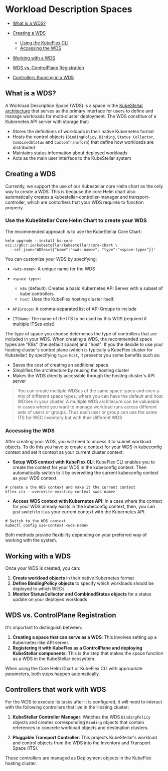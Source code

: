 # Workload Description Spaces

- [What is a WDS?](#what-is-a-wds)
- [Creating a WDS](#creating-a-wds)

  - [Using the KubeFlex CLI](#using-the-kubeflex-cli)
  - [Accessing the WDS](#accessing-the-wds)

- [Working with a WDS](#working-with-a-wds)
- [WDS vs. ControlPlane Registration](#wds-vs-controlplane-registration)
- [Controllers Running in a WDS](#controllers-running-in-a-wds)



## What is a WDS?

A Workload Description Space (WDS) is a space in the [KubeStellar architecture](architecture.md) that serves as the primary interface for users to define and manage workloads for multi-cluster deployment. The WDS constitue of a Kubernetes API server with storage that:

- Stores the definitions of workloads in their native Kubernetes format
- Hosts the control objects (`BindingPolicy`, `Binding`, `Status Collector`, `CombinedStatus` and `CustomTransform`) that define how workloads are distributed
- Maintains status information about deployed workloads
- Acts as the main user interface to the KubeStellar system


## Creating a WDS

Currently, we support the use of our Kubestellar core Helm chart as the only way to  create a WDS. This is because the core Helm chart also automatically creates a kubestellar-controller-manager and transport-controller, which are contorllers that your WDS requires to function properly.

### Use the KubeStellar Core Helm Chart to create your WDS

The recommended approach is to use the KubeStellar Core Chart:

```shell
helm upgrade --install ks-core oci://ghcr.io/kubestellar/kubestellar/core-chart \
  --set-json='WDSes=[{"name":"<wds-name>", "type":"<space-type>"}]'
```

You can customize your WDS by specifying:  

- `<wds-name>`: A unique name for the WDS
- `<space-type>`:  

    - `k8s` (default): Creates a basic Kubernetes API Server with a subset of kube controllers
    - `host`: Uses the KubeFlex hosting cluster itself. 
    
- `APIGroups`: A comma-separated list of API Groups to include
- `ITSName`: The name of the ITS to be used by this WDS (required if multiple ITSes exist)

The type of space you choose determines the type of controllers that are included in your WDS. When creating a WDS, the recommended space types are "K8s" (the default space) and "host". If you the decide to use your hosting cluster's control plane (which is typically a KubeFlex cluster for Kubstellar) by specifying `type:host`, it presents you some benefits such as:

- Saves the cost of creating an additional space.
- Simplifies the architecture by reusing the hosting cluster
- Makes the WDS directly accessible through the hosting cluster's API server

> You can create multiple WDSes of the same space types and even a mix of different space types, where you can have the default and host WDSes in your cluster. A multiple WDS architecure can be valueable in cases where you want to manage workload runs across different sets of users or groups. Thus each user or group can use the same ITS for WEC inventory but with their different WDS

### Accessing the WDS

After creating your WDS, you will need to access it to submit workload objects. To do this you have to create a context for your WDS in kubeconfig context and set it context as your current cluster context:

- **Setup WDS context with KubeFlex CLI**: KubeFlex CLI enables you to create the context for your WDS in the kubeconfig context. Then automatically switch to it by overwiting the current kubeconfig context as your WDS context.

```shell
# create a the WDS context and make it the current context
kflex ctx --overwrite-existing-context <wds-name>
```

- **Access WDS context with Kubernetes API**: In a case where the context for your WDS already exists in the kubeconfig context, then, you can just switch to it as your current context with the Kubernetes API. 

```shell
# Switch to the WDS context
kubectl config use-context <wds-name>
```

Both methods provide flexibility depending on your preferred way of working with the system.

## Working with a WDS

Once your WDS is created, you can:

1. **Create workload objects** in their native Kubernetes format
2. **Define BindingPolicy objects** to specify which workloads should be deployed to which WECs
3. **Monitor StatusCollector and CombinedStatus objects** for a status update on your deployed workloads

## WDS vs. ControlPlane Registration

It's important to distinguish between:

1. **Creating a space that can serve as a WDS**: This involves setting up a Kubernetes-like API server.
2. **Registering it with KubeFlex as a ControlPlane and deploying KubeStellar components**: This is the step that makes the space function as a WDS in the KubeStellar ecosystem.

When using the Core Helm Chart or KubeFlex CLI with appropriate parameters, both steps happen automatically.

## Controllers that work with WDS

For the WDS to execute its tasks after it is configured, it will need to interact with the following controllers that live in the Hosting cluster:

1. **KubeStellar Controller Manager**: Watches the WDS `BindingPolicy` objects and creates corresponding `Binding` objects that contain references to concrete workload objects and destination clusters.

2. **Pluggable Transport Controller**: This projects KubeStellar's workload and control objects from the WDS into the Inventory and Transport Space (ITS).

These controllers are managed as Deployment objects in the KubeFlex hosting cluster.


